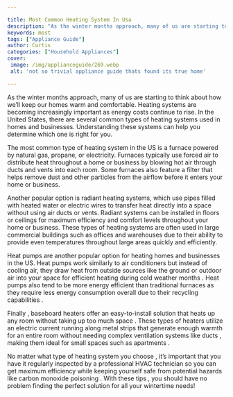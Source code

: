 ```yaml
---

title: Most Common Heating System In Usa
description: "As the winter months approach, many of us are starting to think about how we’ll keep our homes warm and comfortable. Heating syste...continue on"
keywords: most
tags: ["Appliance Guide"]
author: Curtis
categories: ["Household Appliances"]
cover: 
 image: /img/applianceguide/269.webp
 alt: 'not so trivial appliance guide thats found its true home'

---
```


As the winter months approach, many of us are starting to think about how we’ll keep our homes warm and comfortable. Heating systems are becoming increasingly important as energy costs continue to rise. In the United States, there are several common types of heating systems used in homes and businesses. Understanding these systems can help you determine which one is right for you. 

The most common type of heating system in the US is a furnace powered by natural gas, propane, or electricity. Furnaces typically use forced air to distribute heat throughout a home or business by blowing hot air through ducts and vents into each room. Some furnaces also feature a filter that helps remove dust and other particles from the airflow before it enters your home or business. 

Another popular option is radiant heating systems, which use pipes filled with heated water or electric wires to transfer heat directly into a space without using air ducts or vents. Radiant systems can be installed in floors or ceilings for maximum efficiency and comfort levels throughout your home or business. These types of heating systems are often used in large commercial buildings such as offices and warehouses due to their ability to provide even temperatures throughout large areas quickly and efficiently. 

Heat pumps are another popular option for heating homes and businesses in the US. Heat pumps work similarly to air conditioners but instead of cooling air, they draw heat from outside sources like the ground or outdoor air into your space for efficient heating during cold weather months . Heat pumps also tend to be more energy efficient than traditional furnaces as they require less energy consumption overall due to their recycling capabilities . 

Finally , baseboard heaters offer an easy-to-install solution that heats up any room without taking up too much space . These types of heaters utilize an electric current running along metal strips that generate enough warmth for an entire room without needing complex ventilation systems like ducts , making them ideal for small spaces such as apartments . 


No matter what type of heating system you choose , it’s important that you have it regularly inspected by a professional HVAC technician so you can get maximum efficiency while keeping yourself safe from potential hazards like carbon monoxide poisoning . With these tips , you should have no problem finding the perfect solution for all your wintertime needs!
